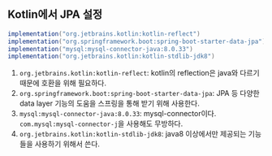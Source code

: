 
## Kotlin에서 JPA 설정

```gradle
implementation("org.jetbrains.kotlin:kotlin-reflect")
implementation("org.springframework.boot:spring-boot-starter-data-jpa")
implementation("mysql:mysql-connector-java:8.0.33")
implementation("org.jetbrains.kotlin:kotlin-stdlib-jdk8")
```
1. `org.jetbrains.kotlin:kotlin-reflect`: kotlin의 reflection은 java와 다르기 때문에 호환을 위해 필요하다.
2. `org.springframework.boot:spring-boot-starter-data-jpa`: JPA 등 다양한 data layer 기능의 도움을 스프링을 통해 받기 위해 사용한다.
3. `mysql:mysql-connector-java:8.0.33`: mysql-connector이다. `com.mysql:mysql-connector-j`을 사용해도 무방하다.
4. `org.jetbrains.kotlin:kotlin-stdlib-jdk8`: java8 이상에서만 제공되는 기능들을 사용하기 위해서 쓴다.  
